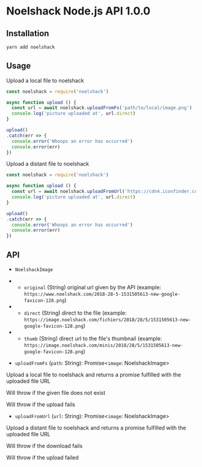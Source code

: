 # Noelshack Node.js API 1.0.0

## Installation

```bash
yarn add noelshack
```

## Usage

Upload a local file to noelshack

```javascript
const noelshack = require('noelshack')

async function upload () {
  const url = await noelshack.uploadFromFs('path/to/local/image.png')
  console.log('picture uploaded at', url.direct)
}

upload()
.catch(err => {
  console.error('Whoops an error has occurred')
  console.error(err)
})
```

Upload a distant file to noelshack

```javascript
const noelshack = require('noelshack')

async function upload () {
  const url = await noelshack.uploadFromUrl('https://cdn4.iconfinder.com/data/icons/new-google-logo-2015/400/new-google-favicon-128.png')
  console.log('picture uploaded at', url.direct)
}

upload()
.catch(err => {
  console.error('Whoops an error has occurred')
  console.error(err)
})
```

## API

- `NoelshackImage`
- - `original` (String) original url given by the API (example: `https://www.noelshack.com/2018-28-5-1531505613-new-google-favicon-128.png`)
- - `direct` (String) direct to the file (example: `https://image.noelshack.com/fichiers/2018/28/5/1531505613-new-google-favicon-128.png`)
- - `thumb` (String) direct url to the file's thumbnail (example: `https://image.noelshack.com/minis/2018/28/5/1531505613-new-google-favicon-128.png`)

- `uploadFromFs` (`path`: String): Promise<`image`: NoelshackImage>

Upload a local file to noelshack and returns a promise fulfilled with the uploaded file URL

Will throw if the given file does not exist

Will throw if the upload fails

- `uploadFromUrl` (`url`: String): Promise<`image`: NoelshackImage>

Upload a distant file to noelshack and returns a promise fulfilled with the uploaded file URL

Will throw if the download fails

Will throw if the upload failed
